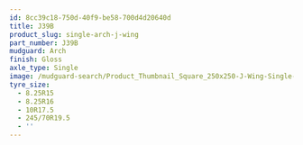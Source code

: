 ```yaml
---
id: 8cc39c18-750d-40f9-be58-700d4d20640d
title: J39B
product_slug: single-arch-j-wing
part_number: J39B
mudguard: Arch
finish: Gloss
axle_type: Single
image: /mudguard-search/Product_Thumbnail_Square_250x250-J-Wing-Single-Arch.jpg
tyre_size:
  - 8.25R15
  - 8.25R16
  - 10R17.5
  - 245/70R19.5
  - ''
---
```

